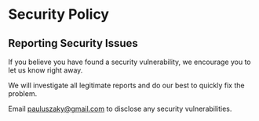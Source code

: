 # Security Policy

## Reporting Security Issues

If you believe you have found a security vulnerability, we encourage you to let us know right away.

We will investigate all legitimate reports and do our best to quickly fix the problem.

Email pauluszaky@gmail.com to disclose any security vulnerabilities.

